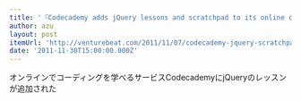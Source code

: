 ```yaml
---
title: '『Codecademy adds jQuery lessons and scratchpad to its online coding school | VentureBeat』'
author: azu
layout: post
itemUrl: 'http://venturebeat.com/2011/11/07/codecademy-jquery-scratchpad/'
date: '2011-11-30T15:00:00.000Z'
---
```

オンラインでコーディングを学べるサービスCodecademyにjQueryのレッスンが追加された
